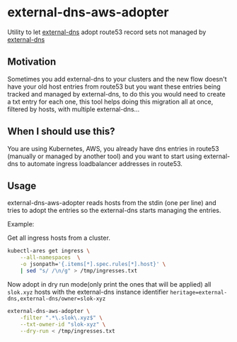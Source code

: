 # external-dns-aws-adopter

Utility to let [external-dns][external-dns] adopt route53 record sets not managed by [external-dns][external-dns]

## Motivation

Sometimes you add external-dns to your clusters and the new flow doesn't have your old host entries from route53 but you want these entries being tracked and managed by external-dns, to do this you would need to create a txt entry for each one, this tool helps doing this migration all at once, filtered by hosts, with multiple external-dns...

## When I should use this?

You are using Kubernetes, AWS, you already have dns entries in route53 (manually or managed by another tool) and you want to start using external-dns to automate ingress loadbalancer addresses in route53.

## Usage

external-dns-aws-adopter reads hosts from the stdin (one per line) and tries to adopt the entries  so the external-dns starts managing the entries.

Example:

Get all ingress hosts from a cluster.

```bash
kubectl-ares get ingress \
    --all-namespaces  \
    -o jsonpath='{.items[*].spec.rules[*].host}' \
    | sed "s/ /\n/g" > /tmp/ingresses.txt
```

Now adopt in dry run mode(only print the ones that will be applied) all `slok.xyz` hosts with the external-dns instance identifier `heritage=external-dns,external-dns/owner=slok-xyz`

```bash
external-dns-aws-adopter \
    -filter ".*\.slok\.xyz$" \
    --txt-owner-id "slok-xyz" \
    --dry-run < /tmp/ingresses.txt 
```

[external-dns]: https://github.com/kubernetes-incubator/external-dns
